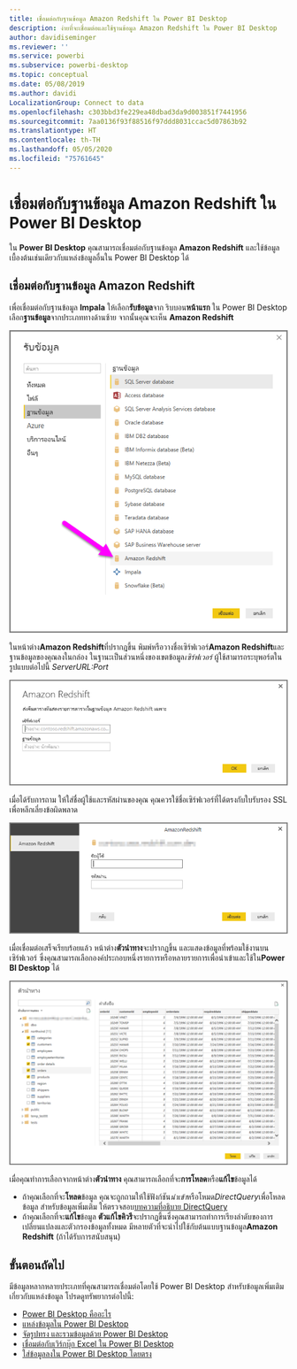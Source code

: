 ```yaml
---
title: เชื่อมต่อกับฐานข้อมูล Amazon Redshift ใน Power BI Desktop
description: ง่ายที่จะเชื่อมต่อและใช้ฐานข้อมูล Amazon Redshift ใน Power BI Desktop
author: davidiseminger
ms.reviewer: ''
ms.service: powerbi
ms.subservice: powerbi-desktop
ms.topic: conceptual
ms.date: 05/08/2019
ms.author: davidi
LocalizationGroup: Connect to data
ms.openlocfilehash: c303bbd3fe229ea48dbad3da9d003851f7441956
ms.sourcegitcommit: 7aa0136f93f88516f97ddd8031ccac5d07863b92
ms.translationtype: HT
ms.contentlocale: th-TH
ms.lasthandoff: 05/05/2020
ms.locfileid: "75761645"
---
```

# <a name="connect-to-an-amazon-redshift-database-in-power-bi-desktop"></a>เชื่อมต่อกับฐานข้อมูล Amazon Redshift ใน Power BI Desktop
ใน **Power BI Desktop** คุณสามารถเชื่อมต่อกับฐานข้อมูล **Amazon Redshift** และใช้ข้อมูลเบื้องต้นเช่นเดียวกับแหล่งข้อมูลอื่นใน Power BI Desktop ได้

## <a name="connect-to-an-amazon-redshift-database"></a>เชื่อมต่อกับฐานข้อมูล Amazon Redshift
เพื่อเชื่อมต่อกับฐานข้อมูล **Impala** ให้เลือก**รับข้อมูล**จาก ริบบอน**หน้าแรก** ใน Power BI Desktop เลือก**ฐานข้อมูล**จากประเภททางด้านซ้าย จากนั้นคุณจะเห็น **Amazon Redshift**

![](media/desktop-connect-redshift/connect_redshift_3.png)

ในหน้าต่าง**Amazon Redshift**ที่ปรากฎขึ้น พิมพ์หรือวางชื่อเซิร์ฟเวอร์**Amazon Redshift**และฐานข้อมูลของคุณลงในกล่อง ในฐานะเป็นส่วนหนึ่งของเขตข้อมูล*เซิร์ฟเวอร์* ผู้ใช้สามารถระบุพอร์ตในรูปแบบต่อไปนี้ *ServerURL:Port*

![](media/desktop-connect-redshift/connect_redshift_4.png)

เมื่อได้รับการถาม ให้ใส่ชื่อผู้ใช้และรหัสผ่านของคุณ คุณควรใช้ชื่อเซิร์ฟเวอร์ที่ได้ตรงกับใบรับรอง SSL เพื่อหลีกเลี่ยงข้อผิดพลาด 

![](media/desktop-connect-redshift/connect_redshift_5.png)

เมื่อเชื่อมต่อเสร็จเรียบร้อยแล้ว หน้าต่าง**ตัวนำทาง**จะปรากฏขึ้น และแสดงข้อมูลที่พร้อมใช้งานบนเซิร์ฟเวอร์ ซึ่งคุณสามารถเลือกองค์ประกอบหนึ่งรายการหรือหลายรายการเพื่อนำเข้าและใช้ใน**Power BI Desktop** ได้

![](media/desktop-connect-redshift/connect_redshift_6.png)

เมื่อคุณทำการเลือกจากหน้าต่าง**ตัวนำทาง** คุณสามารถเลือกที่จะ**การโหลด**หรือ**แก้ไข**ข้อมูลได้

* ถ้าคุณเลือกที่จะ**โหลด**ข้อมูล คุณจะถูกถามให้ใช้ฟังก์ชัน*นำเข้า*หรือโหมด*DirectQuery*เพื่อโหลดข้อมูล สำหรับข้อมูลเพิ่มเติม ให้ตรวจสอบ[บทความที่อธิบาย DirectQuery](desktop-use-directquery.md)
* ถ้าคุณเลือกที่จะ**แก้ไข**ข้อมูล **ตัวแก้ไขคิวรี**จะปรากฏขึ้นซึ่งคุณสามารถทำการเรียงลำดับของการเปลี่ยนแปลงและตัวกรองข้อมูลทั้งหมด มีหลายตัวที่จะนำไปใช้กับต้นแบบฐานข้อมูล**Amazon Redshift**  (ถ้าได้รับการสนับสนุน)

## <a name="next-steps"></a>ขั้นตอนถัดไป
มีข้อมูลหลากหลายประเภทที่คุณสามารถเชื่อมต่อโดยใช้ Power BI Desktop สำหรับข้อมูลเพิ่มเติมเกี่ยวกับแหล่งข้อมูล โปรดดูทรัพยากรต่อไปนี้:

* [Power BI Desktop คืออะไร](desktop-what-is-desktop.md)
* [แหล่งข้อมูลใน Power BI Desktop](desktop-data-sources.md)
* [จัดรูปทรง และรวมข้อมูลด้วย Power BI Desktop](desktop-shape-and-combine-data.md)
* [เชื่อมต่อกับเวิร์กบุ๊ก Excel ใน Power BI Desktop](desktop-connect-excel.md)   
* [ใส่ข้อมูลลงใน Power BI Desktop โดยตรง](desktop-enter-data-directly-into-desktop.md)   

